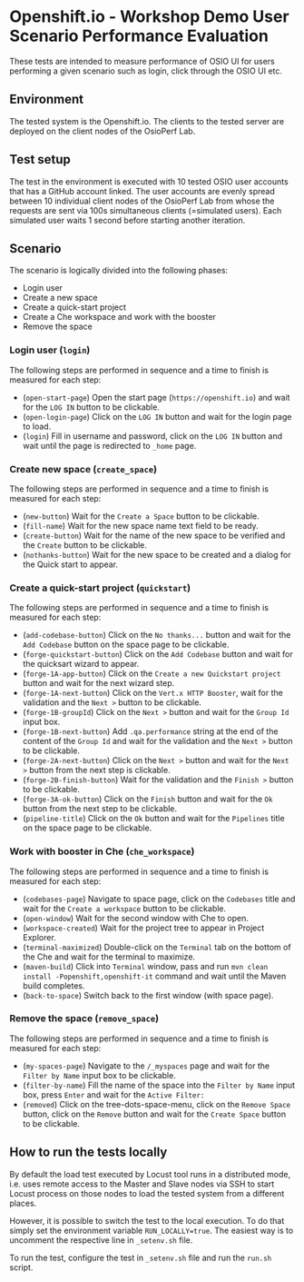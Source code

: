 # Openshift.io - Workshop Demo User Scenario Performance Evaluation
These tests are intended to measure performance of OSIO UI for users performing a given scenario such as login, click through the OSIO UI etc.

## Environment
The tested system is the Openshift.io.
The clients to the tested server are deployed on the client nodes 
of the OsioPerf Lab.

## Test setup
The test in the environment is executed with 10 tested OSIO user accounts that has a GitHub account linked.
The user accounts are evenly spread between 10 individual client nodes of the OsioPerf Lab
from whose the requests are sent via 100s simultaneous clients (=simulated users). Each simulated user waits 1 second
before starting another iteration.

## Scenario
The scenario is logically divided into the following phases:
 * Login user
 * Create a new space
 * Create a quick-start project
 * Create a Che workspace and work with the booster
 * Remove the space

### Login user (`login`)
The following steps are performed in sequence and a time to finish is measured for each step:
 * (`open-start-page`) Open the start page (`https://openshift.io`) and wait for the `LOG IN` button to be clickable.
 * (`open-login-page`) Click on the `LOG IN` button and wait for the login page to load.
 * (`login`) Fill in username and password, click on the `LOG IN` button and wait until the page is redirected to `_home` page.

### Create new space (`create_space`)
The following steps are performed in sequence and a time to finish is measured for each step:
 * (`new-button`) Wait for the `Create a Space` button to be clickable.
 * (`fill-name`) Wait for the new space name text field to be ready.
 * (`create-button`) Wait for the name of the new space to be verified and the `Create` button to be clickable.
 * (`nothanks-button`) Wait for the new space to be created and a dialog for the Quick start to appear.

### Create a quick-start project (`quickstart`)
The following steps are performed in sequence and a time to finish is measured for each step:
 * (`add-codebase-button`) Click on the `No thanks...` button and wait for the `Add Codebase` button on the space page to be clickable.
 * (`forge-quickstart-button`) Click on the `Add Codebase` button and wait for the quicksart wizard to appear.
 * (`forge-1A-app-button`) Click on the `Create a new Quickstart project` button and wait for the next wizard step.
 * (`forge-1A-next-button`) Click on the `Vert.x HTTP Booster`, wait for the validation and the `Next >` button to be clickable.
 * (`forge-1B-groupId`) Click on the `Next >` button and wait for the `Group Id` input box.
 * (`forge-1B-next-button`) Add `.qa.performance` string at the end of the content of the `Group Id` and wait for the validation and the `Next >` button to be clickable.
 * (`forge-2A-next-button`) Click on the `Next >` button and wait for the `Next >` button from the next step is clickable.
 * (`forge-2B-finish-button`) Wait for the validation and the `Finish >` button to be clickable.
 * (`forge-3A-ok-button`) Click on the `Finish` button and wait for the `Ok` button from the next step to be clickable.
 * (`pipeline-title`) Click on the `Ok` button and wait for the `Pipelines` title on the space page to be clickable.

### Work with booster in Che (`che_workspace`)
The following steps are performed in sequence and a time to finish is measured for each step:
 * (`codebases-page`) Navigate to space page, click on the `Codebases` title and wait for the `Create a workspace` button to be clickable.
 * (`open-window`) Wait for the second window with Che to open. 
 * (`workspace-created`) Wait for the project tree to appear in Project Explorer.
 * (`terminal-maximized`) Double-click on the `Terminal` tab on the bottom of the Che and wait for the terminal to maximize.
 * (`maven-build`) Click into `Terminal` window, pass and run `mvn clean install -Popenshift,openshift-it` command and wait until the Maven build completes. 
 * (`back-to-space`) Switch back to the first window (with space page).

### Remove the space (`remove_space`)
The following steps are performed in sequence and a time to finish is measured for each step:
 * (`my-spaces-page`) Navigate to the `/_myspaces` page and wait for the `Filter by Name` input box to be clickable.
 * (`filter-by-name`) Fill the name of the space into the `Filter by Name` input box, press `Enter` and wait for the `Active Filter:`
 * (`removed`) Click on the tree-dots-space-menu, click on the `Remove Space` button, click on the `Remove` button and wait for the `Create Space` button to be clickable.

## How to run the tests locally
By default the load test executed by Locust tool runs in a distributed mode, i.e. uses remote access
to the Master and Slave nodes via SSH to start Locust process on those nodes to load the tested system
from a different places.

However, it is possible to switch the test to the local execution. To do that simply set the environment
variable `RUN_LOCALLY=true`. The easiest way is to uncomment the respective line in `_setenv.sh` file.

To run the test, configure the test in `_setenv.sh` file and run the `run.sh` script.
